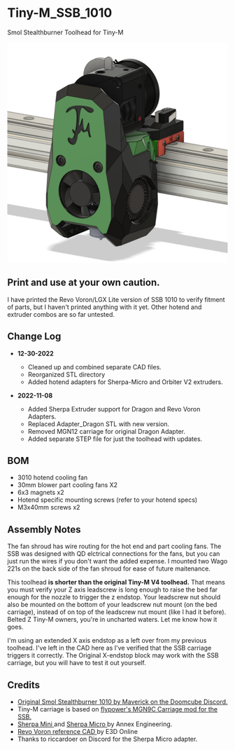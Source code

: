 # Tiny-M_SSB_1010
Smol Stealthburner Toolhead for Tiny-M

<img src="Images/Tiny-M_SSB_1010.png" width="800">

## Print and use at your own caution.

I have printed the Revo Voron/LGX Lite version of SSB 1010 to verify fitment of parts, but I haven't printed anything with it yet. Other hotend and extruder combos are so far untested.

## Change Log

- **12-30-2022**
	- Cleaned up and combined separate CAD files.
	- Reorganized STL directory
	- Added hotend adapters for Sherpa-Micro and Orbiter V2 extruders.

- **2022-11-08**
	- Added Sherpa Extruder support for Dragon and Revo Voron Adapters.
	- Replaced Adapter_Dragon STL with new version.
	- Removed MGN12 carriage for original Dragon Adapter.
	- Added separate STEP file for just the toolhead with updates.
	
## BOM

- 3010 hotend cooling fan
- 30mm blower part cooling fans X2
- 6x3 magnets x2
- Hotend specific mounting screws (refer to your hotend specs)
- M3x40mm screws x2


## Assembly Notes

The fan shroud has wire routing for the hot end and part cooling fans. The SSB was designed with QD elctrical connections for the fans, but you can just run the wires if you don't want the added expense. I mounted two Wago 221s on the back side of the fan shroud for ease of future maitenance.

This toolhead **is shorter than the original Tiny-M V4 toolhead.** That means you must verify your Z axis leadscrew is long enough to raise the bed far enough for the nozzle to trigger the z endstop. Your leadscrew nut should also be mounted on the bottom of your leadscrew nut mount (on the bed carriage), instead of on top of the leadscrew nut mount (like I had it before). Belted Z Tiny-M owners, you're in uncharted waters. Let me know how it goes.

I'm using an extended X axis endstop as a left over from my previous toolhead. I've left in the CAD here as I've verified that the SSB carriage triggers it correctly. The Original X-endstop block may work with the SSB carriage, but you will have to test it out yourself.

## Credits
- <a href="https://discord.com/channels/825469421346226226/909858082841067591/951228478278230057"/> Original Smol Stealthburner 1010 by Maverick on the Doomcube Discord.</a> 
- Tiny-M carriage is based on <a href="https://github.com/flyespresso/antpower/tree/main/SMOL%20Stealth%20Burner%20MGN9C%20V0%20Gantry%20Mod"> flypower's MGN9C Carriage mod for the SSB.</a>
- <a href="https://github.com/Annex-Engineering/Sherpa_Mini-Extruder"/> Sherpa Mini </a> and <a href="https://github.com/Annex-Engineering/Sherpa_Micro-Extruder"/> Sherpa Micro </a> by Annex Engineering.
- <a href="https://e3d-online.zendesk.com/hc/en-us/articles/4444939320093-Revo-Voron-Reference-CAD"/> Revo Voron reference CAD </a> by E3D Online
- Thanks to riccardoer on Discord for the Sherpa Micro adapter.